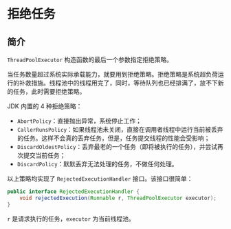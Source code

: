 # 拒绝任务

## 简介

`ThreadPoolExecutor` 构造函数的最后一个参数指定拒绝策略。

当任务数量超过系统实际承载能力，就要用到拒绝策略。拒绝策略是系统超负荷运行的补救措施。线程池中的线程用完了，同时，等待队列也已经排满了，放不下新的任务，此时需要拒绝策略。

JDK 内置的 4 种拒绝策略：

- `AbortPolicy`：直接抛出异常，系统停止工作；
- `CallerRunsPolicy`：如果线程池未关闭，直接在调用者线程中运行当前被丢弃的任务。这样不会真的丢弃任务，但是，任务提交线程的性能会受影响；
- `DiscardOldestPolicy`：丢弃最老的一个任务（即将被执行的任务），并尝试再次提交当前任务；
- `DiscardPolicy`：默默丢弃无法处理的任务，不做任何处理。

以上策略均实现了 `RejectedExecutionHandler` 接口。该接口很简单：

```java
public interface RejectedExecutionHandler {
    void rejectedExecution(Runnable r, ThreadPoolExecutor executor);
}
```

`r` 是请求执行的任务，`executor` 为当前线程池。

